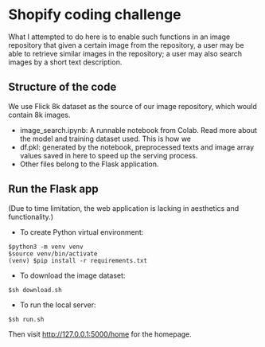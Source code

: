 # Shopify coding challenge
What I attempted to do here is to enable such functions in an image repository that given a certain image from the repository, a user may be able to retrieve similar images in the repository; a user may also search images by a short text description.

## Structure of the code
We use Flick 8k dataset as the source of our image repository, which would contain 8k images.

 - image_search.ipynb: A runnable notebook from Colab. Read more about the model and training dataset used. This is how we 
 - df.pkl: generated by the notebook, preprocessed texts and image array values saved in here to speed up the serving process.
 - Other files belong to the Flask application.

## Run the Flask app
(Due to time limitation, the web application is lacking in aesthetics and functionality.)

- To create Python virtual environment:
```
$python3 -m venv venv
$source venv/bin/activate
(venv) $pip install -r requirements.txt
```

- To download the image dataset: 
```
$sh download.sh
```

- To run the local server:
```
$sh run.sh
```
Then visit http://127.0.0.1:5000/home for the homepage.